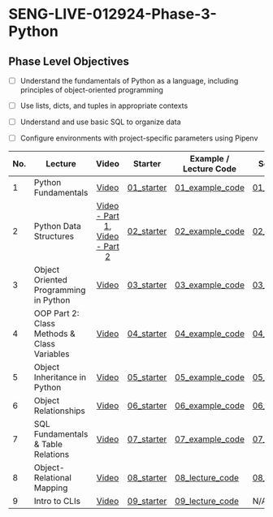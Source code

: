 # SENG-LIVE-012924-Phase-3-Python
## Phase Level Objectives
- [ ] Understand the fundamentals of Python as a language, including principles of object-oriented programming
- [ ] Use lists, dicts, and tuples in appropriate contexts
- [ ] Understand and use basic SQL to organize data
- [ ] Configure environments with project-specific parameters using Pipenv


|No. | Lecture                          | Video 	| Starter 	| Example / Lecture Code 	| Solution 	|
|----|------------------------------	|:-----:	|--------	|---------	|---------	|
|1 | Python Fundamentals                         |[Video](https://www.youtube.com/watch?v=YhY-KYjqRIQ)|[01_starter](https://github.com/RikkuX491/EAST-SE-012924-Phase-3/tree/01_starter)|[01_example_code](https://github.com/RikkuX491/EAST-SE-012924-Phase-3/tree/01_example_code)|[01_solution](https://github.com/RikkuX491/EAST-SE-012924-Phase-3/tree/01_solution)|
|2 | Python Data Structures                      |[Video - Part 1](https://www.youtube.com/watch?v=yfyw6bBcXhk), [Video - Part 2](https://www.youtube.com/watch?v=gU2n71CnpHQ)|[02_starter](https://github.com/RikkuX491/EAST-SE-012924-Phase-3/tree/02_starter)|[02_example_code](https://github.com/RikkuX491/EAST-SE-012924-Phase-3/tree/02_example_code)|[02_solution](https://github.com/RikkuX491/EAST-SE-012924-Phase-3/tree/02_solution)|
|3 | Object Oriented Programming in Python       |[Video](https://www.youtube.com/watch?v=2LdMX-x5OdA)|[03_starter](https://github.com/RikkuX491/EAST-SE-012924-Phase-3/tree/03_starter)|[03_example_code](https://github.com/RikkuX491/EAST-SE-012924-Phase-3/tree/03_example_code)|[03_solution](https://github.com/RikkuX491/EAST-SE-012924-Phase-3/tree/03_solution)|
|4 | OOP Part 2: Class Methods & Class Variables |[Video](https://www.youtube.com/watch?v=fNDCkmjR2oc)|[04_starter](https://github.com/RikkuX491/EAST-SE-012924-Phase-3/tree/04_starter)|[04_example_code](https://github.com/RikkuX491/EAST-SE-012924-Phase-3/tree/04_example_code)|[04_solution](https://github.com/RikkuX491/EAST-SE-012924-Phase-3/tree/04_solution)|
|5 | Object Inheritance in Python                |[Video](https://www.youtube.com/watch?v=njSunUuQ69k)|[05_starter](https://github.com/RikkuX491/EAST-SE-012924-Phase-3/tree/05_starter)|[05_example_code](https://github.com/RikkuX491/EAST-SE-012924-Phase-3/tree/05_example_code)|[05_solution](https://github.com/RikkuX491/EAST-SE-012924-Phase-3/tree/05_solution)|
|6 | Object Relationships                        |[Video](https://www.youtube.com/watch?v=s96X7rnCqgw)|[06_starter](https://github.com/RikkuX491/EAST-SE-012924-Phase-3/tree/06_starter)|[06_example_code](https://github.com/RikkuX491/EAST-SE-012924-Phase-3/tree/06_example_code)|[06_solution](https://github.com/RikkuX491/EAST-SE-012924-Phase-3/tree/06_solution)|
|7 | SQL Fundamentals & Table Relations          |[Video](https://www.youtube.com/watch?v=bYFwkTGJtSQ)|[07_starter](https://github.com/RikkuX491/EAST-SE-012924-Phase-3/tree/07_starter)|[07_example_code](https://github.com/RikkuX491/EAST-SE-012924-Phase-3/tree/07_example_code)|[07_solution](https://github.com/RikkuX491/EAST-SE-012924-Phase-3/tree/07_solution)|
|8 | Object-Relational Mapping                   |[Video](https://www.youtube.com/watch?v=tk8oaRvRzXw)|[08_starter](https://github.com/RikkuX491/EAST-SE-012924-Phase-3/tree/08_starter)|[08_lecture_code](https://github.com/RikkuX491/EAST-SE-012924-Phase-3/tree/08_lecture_code)|[08_solution](https://github.com/RikkuX491/EAST-SE-012924-Phase-3/tree/08_solution)|
|9 | Intro to CLIs                               |[Video](https://www.youtube.com/watch?v=hm-eSayAJ4c)|[09_starter](https://github.com/RikkuX491/EAST-SE-012924-Phase-3/tree/09_starter)|[09_lecture_code](https://github.com/RikkuX491/EAST-SE-012924-Phase-3/tree/09_lecture_code)|N/A|
